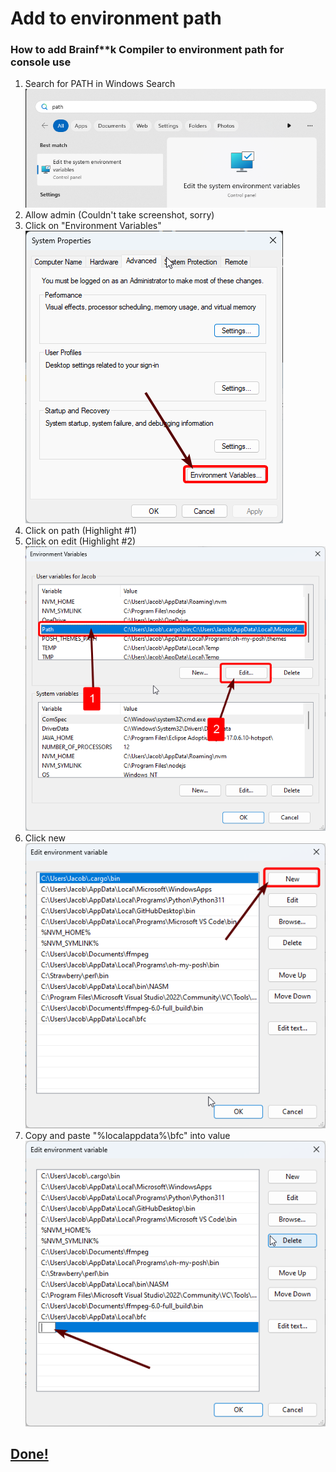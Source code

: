 # Add to environment path
### How to add Brainf\*\*k Compiler to environment path for console use
1. Search for PATH in Windows Search
![](images/path/se.png)
2. Allow admin (Couldn't take screenshot, sorry)
3. Click on "Environment Variables"
![](images/path/ev.png)
4. Click on path (Highlight #1)
5. Click on edit (Highlight #2)
![](images/path/ov.png)
6. Click new 
![](images/path/nv.png)
7. Copy and paste "%localappdata%\\bfc" into value
![](images/path/sv.png)

## [Done!](README)
